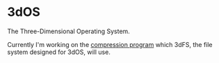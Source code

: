 # 3dOS
The Three-Dimensional Operating System.

Currently I'm working on the [compression program](https://github.com/HackerDaGreat57/3dOS/tree/hz) which 3dFS, the file system designed for 3dOS, will use.
